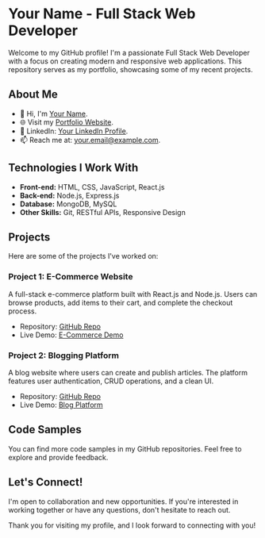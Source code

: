 # Your Name - Full Stack Web Developer

Welcome to my GitHub profile! I'm a passionate Full Stack Web Developer with a focus on creating modern and responsive web applications. This repository serves as my portfolio, showcasing some of my recent projects.

## About Me

- 👋 Hi, I'm [Your Name](https://yourwebsite.com).
- 🌐 Visit my [Portfolio Website](https://yourwebsite.com).
- 💼 LinkedIn: [Your LinkedIn Profile](https://linkedin.com/in/yourprofile).
- 📫 Reach me at: [your.email@example.com](mailto:your.email@example.com).

## Technologies I Work With

- **Front-end:** HTML, CSS, JavaScript, React.js
- **Back-end:** Node.js, Express.js
- **Database:** MongoDB, MySQL
- **Other Skills:** Git, RESTful APIs, Responsive Design

## Projects

Here are some of the projects I've worked on:

### Project 1: E-Commerce Website
A full-stack e-commerce platform built with React.js and Node.js. Users can browse products, add items to their cart, and complete the checkout process.

- Repository: [GitHub Repo](https://github.com/yourusername/e-commerce-project)
- Live Demo: [E-Commerce Demo](https://yourwebsite.com/e-commerce)

### Project 2: Blogging Platform
A blog website where users can create and publish articles. The platform features user authentication, CRUD operations, and a clean UI.

- Repository: [GitHub Repo](https://github.com/yourusername/blog-platform)
- Live Demo: [Blog Platform](https://yourwebsite.com/blog)

## Code Samples
You can find more code samples in my GitHub repositories. Feel free to explore and provide feedback.

## Let's Connect!
I'm open to collaboration and new opportunities. If you're interested in working together or have any questions, don't hesitate to reach out.

Thank you for visiting my profile, and I look forward to connecting with you!


